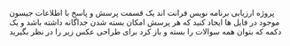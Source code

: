 پروژه ارزیابی برنامه نویس فرانت اند
یک قسمت پرسش و پاسخ با اطلاعات جیسون موجود در فایل ها ایجاد کنید که هر پرسش امکان بسته شدن جداگانه داشته باشد و یک دکمه که بتوان همه سوالات را بسته و باز کرد 
برای طراحی عکس زیر را در نظر بگیرید

